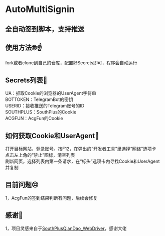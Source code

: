 # AutoMultiSignin
## 全自动签到脚本，支持推送

 
## 使用方法🤓☝️  
fork或者clone到自己的仓库，配置好Secrets即可，程序会自动运行
 
 
## Secrets列表🐍 
UA：抓取Cookie的浏览器的UserAgent字符串  
BOTTOKEN：TelegramBot的密钥  
USERID：接收推送的Telegram账号的ID  
SOUTHPLUS：SouthPlus的Cookie  
ACGFUN：AcgFun的Cookie  

## 如何获取Cookie和UserAgent🧐
打开目标网站，登录账号。按F12，在弹出的“开发者工具”里选择“网络”选项卡  
点击左上角的“禁止”图标，清空列表  
刷新网页，选择列表内第一条请求，在“标头”选项卡内寻找Cookie和UserAgent并复制  

  
## 目前问题😒  
1，AcgFun的签到结果判断有问题，后续会修复  


## 感谢🤝  
1，项目灵感来自于[SouthPlusQianDao_WebDriver](https://github.com/KuriYama-mirai524/SouthPlusQianDao_WebDriver)，感谢大佬
